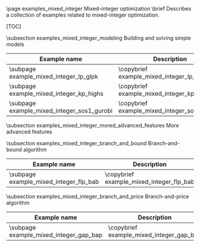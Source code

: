 \page examples_mixed_integer Mixed-integer optimization
\brief Describes a collection of examples related to mixed-integer optimization.

[TOC]

\subsection examples_mixed_integer_modeling Building and solving simple models 

| Example name                               | Description                                    | 
|--------------------------------------------|------------------------------------------------|
| \subpage example_mixed_integer_lp_glpk     | \copybrief example_mixed_integer_lp_glpk       |
| \subpage example_mixed_integer_kp_highs    | \copybrief example_mixed_integer_kp_highs      |
| \subpage example_mixed_integer_sos1_gurobi | \copybrief example_mixed_integer_sos1_gurobi   |

\subsection examples_mixed_integer_mored_advanced_features More advanced features

\subsection examples_mixed_integer_branch_and_bound Branch-and-bound algorithm

| Example name                               | Description                               |
|--------------------------------------------|-------------------------------------------|
| \subpage example_mixed_integer_flp_bab     | \copybrief example_mixed_integer_flp_bab  |

\subsection examples_mixed_integer_branch_and_price Branch-and-price algorithm

| Example name                               | Description                               |
|--------------------------------------------|-------------------------------------------|
| \subpage example_mixed_integer_gap_bap     | \copybrief example_mixed_integer_gap_bap  |
